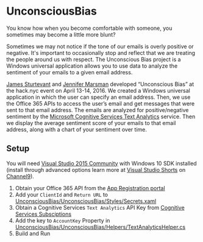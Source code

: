 # UnconsciousBias

You know how when you become comfortable with someone, you sometimes may become a little more blunt?  

Sometimes we may not notice if the tone of our emails is overly positive or negative. It's important to occasionally stop and reflect that we are treating the people around us with respect. The Unconscious Bias project is a Windows universal application allows you to use data to analyze the sentiment of your emails to a given email address. 

[James Sturtevant](http://www.jamessturtevant.com/) and [Jennifer Marsman](https://blogs.msdn.microsoft.com/jennifer/) developed “Unconscious Bias” at the hack.nyc event on April 13-14, 2016.  We created a Windows universal application in which the user can specify an email address.  Then, we use the Office 365 APIs to access the user’s email and get messages that were sent to that email address.  The emails are analyzed for positive/negative sentiment by the [Microsoft Cognitive Services Text Analytics](https://www.microsoft.com/cognitive-services/en-us/text-analytics-api) service.  Then we display the average sentiment score of your emails to that email address, along with a chart of your sentiment over time.  

## Setup
You will need [Visual Studio 2015 Community](UnconsciousBias/UnconsciousBias/Helpers/TextAnalyticsHelper.cs) with Windows 10 SDK installed (install through advanced options learn more at [Visual Studio Shorts](https://channel9.msdn.com/Blogs/Visual-Studio-Shorts/Installing-Visual-Studio-2015-Community) on [Channel9](https://channel9.msdn.com)).

1. Obtain your Office 365 API from the [App Registration portal](http://dev.office.com/app-registration)
2. Add your ```ClientId``` and ```Return URL``` to [UnconsciousBias/UnconsciousBias/Styles/Secrets.xaml](https://github.com/jsturtevant/UnconsciousBias/blob/master/UnconsciousBias/Styles/Secrets.xaml)
3. Obtain a Cognitive Services ```Text Analytics``` API Key from [Cognitive Services Subsciptions](https://www.microsoft.com/cognitive-services/en-US/subscriptions)
4. Add the key to ```AccountKey``` Property in [UnconsciousBias/UnconsciousBias/Helpers/TextAnalyticsHelper.cs](https://github.com/jsturtevant/UnconsciousBias/blob/master/UnconsciousBias/Helpers/TextAnalyticsHelper.cs)
5. Build and Run

